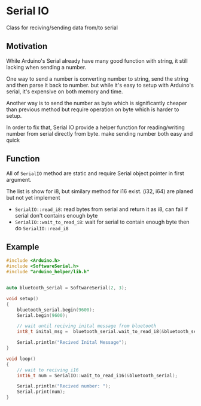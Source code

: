 # Serial IO
Class for reciving/sending data from/to serial

## Motivation
While Arduino's Serial already have many good function with string, it still lacking when sending a number.

One way to send a number is converting number to string, send the string and then parse it back to number. but while it's easy to setup with Arduino's serial, it's expensive on both memory and time. 

Another way is to send the number as byte which is significantly cheaper than previous method but require operation on byte which is harder to setup.

In order to fix that, Serial IO provide a helper function for reading/writing number from serial directly from byte. make sending number both easy and quick

## Function
All of `SerialIO` method are static and require Serial object pointer in first argument.

The list is show for i8, but similary method for i16 exist. (i32, i64) are planed but not yet implement
* `SerialIO::read_i8`: read bytes from serial and return it as i8, can fail if serial don't contains enough byte
* `SerialIO::wait_to_read_i8`: wait for serial to contain enough byte then do `SerialIO::read_i8`

## Example
```cpp
#include <Arduino.h>
#include <SoftwareSerial.h>
#include "arduino_helper/lib.h"


auto bluetooth_serial = SoftwareSerial(2, 3);

void setup()
{
    bluetooth_serial.begin(9600);
    Serial.begin(9600);

    // wait until reciving inital message from bluetooth
    int8_t inital_msg =  bluetooth_serial.wait_to_read_i8(&bluetooth_serial);

    Serial.println("Recived Inital Message");
}

void loop()
{
    // wait to reciving i16
    int16_t num = SerialIO::wait_to_read_i16(&bluetooth_serial);

    Serial.println("Recived number: ");
    Serial.print(num);
}

```